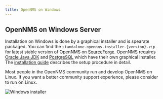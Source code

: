 ```yaml
---
title: OpenNMS on Windows
---
```


## OpenNMS on Windows Server

Installation on Windows is done by a graphical installer and is spearate packaged.
You can find the `standalone-opennms-installer-{version}.zip` for latest stable version of OpenNMS on [SourceForge](http://sourceforge.net/projects/opennms/files/OpenNMS/).
OpenNMS requires [Oracle Java JDK](http://www.oracle.com/technetwork/java/javase/downloads/index.html) and [PostgreSQL](http://www.enterprisedb.com/products-services-training/pgdownload#windows) which have their own graphical installer.
The [installation guide](http://docs.opennms.org/opennms/releases/17.0.0/guide-install/guide-install.html#gi-install-opennms-windows) describes the setup procedure in detail.

<i class="fa fa-info-circle"></i> Most people in the OpenNMS community run and develop OpenNMS on Linux.
If you want a better community support experience, please consider to run on Linux.

![Windows installer](/images/windows-install.png)
